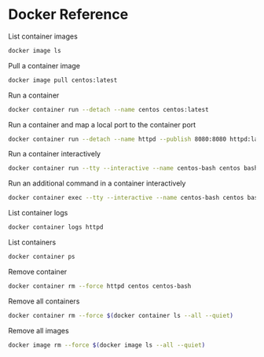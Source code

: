 # Docker Reference
List container images
```bash
docker image ls
```

Pull a container image
```bash
docker image pull centos:latest
```

Run a container
```bash
docker container run --detach --name centos centos:latest
```

Run a container and map a local port to the container port
```bash
docker container run --detach --name httpd --publish 8080:8080 httpd:latest
```

Run a container interactively
```bash
docker container run --tty --interactive --name centos-bash centos bash
```

Run an additional command in a container interactively
```bash
docker container exec --tty --interactive --name centos-bash centos bash
```

List container logs
```bash
docker container logs httpd
```

List containers
```bash
docker container ps
```

Remove container
```bash
docker container rm --force httpd centos centos-bash
```

Remove all containers
```bash
docker container rm --force $(docker container ls --all --quiet)
```

Remove all images
```bash
docker image rm --force $(docker image ls --all --quiet)
```
